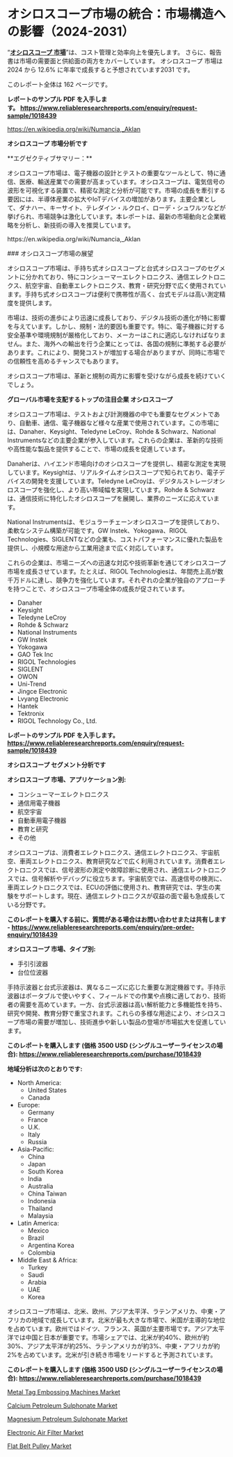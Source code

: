 <p><h1>オシロスコープ市場の統合：市場構造への影響（2024-2031）</h1></p><p>&ldquo;<strong><a href="https://www.reliableresearchreports.com/oscilloscope-r1018439?utm_campaign=107&utm_medium=9&utm_source=Github&utm_content=ia&utm_term=20102024&utm_id=oscilloscope">オシロスコープ 市場</a></strong>&rdquo;は、コスト管理と効率向上を優先します。 さらに、報告書は市場の需要面と供給面の両方をカバーしています。 オシロスコープ 市場は 2024 から 12.6% に年率で成長すると予想されています2031 です。</p>
<p>このレポート全体は 162 ページです。</p>
<p><strong>レポートのサンプル PDF を入手します。&nbsp;<a href="https://www.reliableresearchreports.com/enquiry/request-sample/1018439?utm_campaign=107&utm_medium=9&utm_source=Github&utm_content=ia&utm_term=20102024&utm_id=oscilloscope">https://www.reliableresearchreports.com/enquiry/request-sample/1018439</a></strong></p>
<p><a href="https://en.wikipedia.org/wiki/Numancia,_Aklan?utm_campaign=107&utm_medium=9&utm_source=Github&utm_content=ia&utm_term=20102024&utm_id=oscilloscope">https://en.wikipedia.org/wiki/Numancia,_Aklan</a></p>
<p><strong>オシロスコープ 市場分析です</strong></p>
<p><p>**エグゼクティブサマリー：**  </p><p>オシロスコープ市場は、電子機器の設計とテストの重要なツールとして、特に通信、医療、輸送産業での需要が高まっています。オシロスコープは、電気信号の波形を可視化する装置で、精密な測定と分析が可能です。市場の成長を牽引する要因には、半導体産業の拡大やIoTデバイスの増加があります。主要企業として、ダナハー、キーサイト、テレダイン・ルクロイ、ローデ・シュワルツなどが挙げられ、市場競争は激化しています。本レポートは、最新の市場動向と企業戦略を分析し、新技術の導入を推奨しています。</p></p>
<p>https://en.wikipedia.org/wiki/Numancia,_Aklan</p>
<p><p>### オシロスコープ市場の展望</p><p>オシロスコープ市場は、手持ち式オシロスコープと台式オシロスコープのセグメントに分かれており、特にコンシューマーエレクトロニクス、通信エレクトロニクス、航空宇宙、自動車エレクトロニクス、教育・研究分野で広く使用されています。手持ち式オシロスコープは便利で携帯性が高く、台式モデルは高い測定精度を提供します。</p><p>市場は、技術の進歩により迅速に成長しており、デジタル技術の進化が特に影響を与えています。しかし、規制・法的要因も重要です。特に、電子機器に対する安全基準や環境規制が厳格化しており、メーカーはこれに適応しなければなりません。また、海外への輸出を行う企業にとっては、各国の規制に準拠する必要があります。これにより、開発コストが増加する場合がありますが、同時に市場での信頼性を高めるチャンスでもあります。</p><p>オシロスコープ市場は、革新と規制の両方に影響を受けながら成長を続けていくでしょう。</p></p>
<p><strong>グローバル市場を支配するトップの注目企業 オシロスコープ</strong></p>
<p><p>オシロスコープ市場は、テストおよび計測機器の中でも重要なセグメントであり、自動車、通信、電子機器など様々な産業で使用されています。この市場には、Danaher、Keysight、Teledyne LeCroy、Rohde & Schwarz、National Instrumentsなどの主要企業が参入しています。これらの企業は、革新的な技術や高性能な製品を提供することで、市場の成長を促進しています。</p><p>Danaherは、ハイエンド市場向けのオシロスコープを提供し、精密な測定を実現しています。Keysightは、リアルタイムオシロスコープで知られており、電子デバイスの開発を支援しています。Teledyne LeCroyは、デジタルストレージオシロスコープを強化し、より高い帯域幅を実現しています。Rohde & Schwarzは、通信技術に特化したオシロスコープを展開し、業界のニーズに応えています。</p><p>National Instrumentsは、モジュラーチェーンオシロスコープを提供しており、柔軟なシステム構築が可能です。GW Instek、Yokogawa、RIGOL Technologies、SIGLENTなどの企業も、コストパフォーマンスに優れた製品を提供し、小規模な用途から工業用途まで広く対応しています。</p><p>これらの企業は、市場ニーズへの迅速な対応や技術革新を通じてオシロスコープ市場を成長させています。たとえば、RIGOL Technologiesは、年間売上高が数千万ドルに達し、競争力を強化しています。それぞれの企業が独自のアプローチを持つことで、オシロスコープ市場全体の成長が促されています。</p></p>
<p><ul><li>Danaher</li><li>Keysight</li><li>Teledyne LeCroy</li><li>Rohde & Schwarz</li><li>National Instruments</li><li>GW Instek</li><li>Yokogawa</li><li>GAO Tek Inc</li><li>RIGOL Technologies</li><li>SIGLENT</li><li>OWON</li><li>Uni-Trend</li><li>Jingce Electronic</li><li>Lvyang Electronic</li><li>Hantek</li><li>Tektronix</li><li>RIGOL Technology Co., Ltd.</li></ul></p>
<p><strong>レポートのサンプル PDF を入手します。 <a href="https://www.reliableresearchreports.com/enquiry/request-sample/1018439?utm_campaign=107&utm_medium=9&utm_source=Github&utm_content=ia&utm_term=20102024&utm_id=oscilloscope">https://www.reliableresearchreports.com/enquiry/request-sample/1018439</a></strong></p>
<p><strong>オシロスコープ セグメント分析です</strong></p>
<p><strong>オシロスコープ 市場、アプリケーション別:</strong></p>
<p><ul><li>コンシューマーエレクトロニクス</li><li>通信用電子機器</li><li>航空宇宙</li><li>自動車用電子機器</li><li>教育と研究</li><li>その他</li></ul></p>
<p><p>オシロスコープは、消費者エレクトロニクス、通信エレクトロニクス、宇宙航空、車両エレクトロニクス、教育研究などで広く利用されています。消費者エレクトロニクスでは、信号波形の測定や故障診断に使用され、通信エレクトロニクスでは、信号解析やデバッグに役立ちます。宇宙航空では、高速信号の検測に、車両エレクトロニクスでは、ECUの評価に使用され、教育研究では、学生の実験をサポートします。現在、通信エレクトロニクスが収益の面で最も急成長している分野です。</p></p>
<p><strong>このレポートを購入する前に、質問がある場合はお問い合わせまたは共有します - <a href="https://www.reliableresearchreports.com/enquiry/pre-order-enquiry/1018439?utm_campaign=107&utm_medium=9&utm_source=Github&utm_content=ia&utm_term=20102024&utm_id=oscilloscope">https://www.reliableresearchreports.com/enquiry/pre-order-enquiry/1018439</a></strong></p>
<p><strong>オシロスコープ 市場、タイプ別:</strong></p>
<p><ul><li>手引引波器</li><li>台位位波器</li></ul></p>
<p><p>手持示波器と台式示波器は、異なるニーズに応じた重要な測定機器です。手持示波器はポータブルで使いやすく、フィールドでの作業や点検に適しており、技術者の需要を高めています。一方、台式示波器は高い解析能力と多機能性を持ち、研究や開発、教育分野で重宝されます。これらの多様な用途により、オシロスコープ市場の需要が増加し、技術進歩や新しい製品の登場が市場拡大を促進しています。</p></p>
<p><strong>このレポートを購入します (価格 3500 USD (シングルユーザーライセンスの場合): <a href="https://www.reliableresearchreports.com/purchase/1018439?utm_campaign=107&utm_medium=9&utm_source=Github&utm_content=ia&utm_term=20102024&utm_id=oscilloscope">https://www.reliableresearchreports.com/purchase/1018439</a></strong></p>
<p><strong>地域分析は次のとおりです:</strong></p>
<p><ul>
    <li>
        North America:
        <ul>
            <li>United States</li>
            <li>Canada</li>
        </ul>
    </li>
    <li>
        Europe:
        <ul>
            <li>Germany</li>
            <li>France</li>
            <li>U.K.</li>
            <li>Italy</li>
            <li>Russia</li>
        </ul>
    </li>
    <li>
        Asia-Pacific:
        <ul>
            <li>China</li>
            <li>Japan</li>
            <li>South Korea</li>
            <li>India</li>
            <li>Australia</li>
            <li>China Taiwan</li>
            <li>Indonesia</li>
            <li>Thailand</li>
            <li>Malaysia</li>
        </ul>
    </li>
    <li>
        Latin America:
        <ul>
            <li>Mexico</li>
            <li>Brazil</li>
            <li>Argentina Korea</li>
            <li>Colombia</li>
        </ul>
    </li>
    <li>
        Middle East & Africa:
        <ul>
            <li>Turkey</li>
            <li>Saudi</li>
            <li>Arabia</li>
            <li>UAE</li>
            <li>Korea</li>
        </ul>
    </li>
    </ul></p>
<p><p>オシロスコープ市場は、北米、欧州、アジア太平洋、ラテンアメリカ、中東・アフリカの地域で成長しています。北米が最も大きな市場で、米国が主導的な地位を占めています。欧州ではドイツ、フランス、英国が主要市場です。アジア太平洋では中国と日本が重要です。市場シェアでは、北米が約40%、欧州が約30%、アジア太平洋が約25%、ラテンアメリカが約3%、中東・アフリカが約2%を占めています。北米が引き続き市場をリードすると予測されています。</p></p>
<p><strong>このレポートを購入します (価格 3500 USD (シングルユーザーライセンスの場合): <a href="https://www.reliableresearchreports.com/purchase/1018439?utm_campaign=107&utm_medium=9&utm_source=Github&utm_content=ia&utm_term=20102024&utm_id=oscilloscope">https://www.reliableresearchreports.com/purchase/1018439</a></strong></p>
<p><p><a href="https://issuu.com/reportprime-2/docs/metal-tag-embossing-machines-market_e927b6ceb07ea2?utm_campaign=107&utm_medium=9&utm_source=Github&utm_content=ia&utm_term=20102024&utm_id=oscilloscope">Metal Tag Embossing Machines Market</a></p><p><a href="https://github.com/tacitam515l/Market-Research-Report-List-1/blob/main/calcium-petroleum-sulphonate-market.md?utm_campaign=107&utm_medium=9&utm_source=Github&utm_content=ia&utm_term=20102024&utm_id=oscilloscope">Calcium Petroleum Sulphonate Market</a></p><p><a href="https://github.com/JamesCox407/Market-Research-Report-List-1/blob/main/magnesium-petroleum-sulphonate-market.md?utm_campaign=107&utm_medium=9&utm_source=Github&utm_content=ia&utm_term=20102024&utm_id=oscilloscope">Magnesium Petroleum Sulphonate Market</a></p><p><a href="https://www.linkedin.com/pulse/electronic-air-filter-market-maturity-analysis-regional-disparities-cohoe?utm_campaign=107&utm_medium=9&utm_source=Github&utm_content=ia&utm_term=20102024&utm_id=oscilloscope">Electronic Air Filter Market</a></p><p><a href="https://www.linkedin.com/pulse/regional-adaptations-global-flat-belt-pulley-market-trends-dgiqe?utm_campaign=107&utm_medium=9&utm_source=Github&utm_content=ia&utm_term=20102024&utm_id=oscilloscope">Flat Belt Pulley Market</a></p></p>